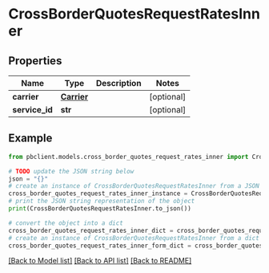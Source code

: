 # CrossBorderQuotesRequestRatesInner


## Properties

Name | Type | Description | Notes
------------ | ------------- | ------------- | -------------
**carrier** | [**Carrier**](Carrier.md) |  | [optional] 
**service_id** | **str** |  | [optional] 

## Example

```python
from pbclient.models.cross_border_quotes_request_rates_inner import CrossBorderQuotesRequestRatesInner

# TODO update the JSON string below
json = "{}"
# create an instance of CrossBorderQuotesRequestRatesInner from a JSON string
cross_border_quotes_request_rates_inner_instance = CrossBorderQuotesRequestRatesInner.from_json(json)
# print the JSON string representation of the object
print(CrossBorderQuotesRequestRatesInner.to_json())

# convert the object into a dict
cross_border_quotes_request_rates_inner_dict = cross_border_quotes_request_rates_inner_instance.to_dict()
# create an instance of CrossBorderQuotesRequestRatesInner from a dict
cross_border_quotes_request_rates_inner_form_dict = cross_border_quotes_request_rates_inner.from_dict(cross_border_quotes_request_rates_inner_dict)
```
[[Back to Model list]](../README.md#documentation-for-models) [[Back to API list]](../README.md#documentation-for-api-endpoints) [[Back to README]](../README.md)


